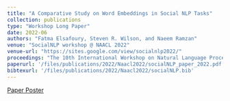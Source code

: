 ```yaml
---
title: "A Comparative Study on Word Embeddings in Social NLP Tasks"
collection: publications
type: "Workshop Long Paper"
date: 2022-06
authors: "Fatma Elsafoury, Steven R. Wilson, and Naeem Ramzan"
venue: "SocialNLP workshop @ NAACL 2022"
venue-url: "https://sites.google.com/view/socialnlp2022/"
proceedings: "The 10th International Workshop on Natural Language Processing for Social Media"
paperurl: '/files/publications/2022/Naacl2022/socialNLP_paper_2022.pdf'
bibtexurl: '/files/publications/2022/Naacl2022/socialNLP.bib'
---
```


<a href="/files/publications/2022/Naacl2022/NAACL_poster_2022.pdf">Paper Poster</a>